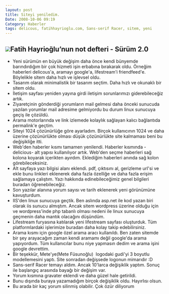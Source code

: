 ```yaml
---
layout: post
title: Siteyi yeniledim.
Date: 2008-10-06 09:19
Category: Haberler
tags: delicous, fatihhayrioglu.com, Sans-serif Racer, sitem, yeni
---
```


## ![][100]Fatih Hayrioğlu’nun not defteri - Sürüm 2.0

-   Yeni sürümün en büyük değişim daha önce kendi bünyemde barındırdığım
    bir çok hizmeti işin erbabına bırakarak oldu. Örneğim haberleri
    delicous'a, aramayı google'a, lifestream'i friendfeed'e. Böylelikle
    sitem daha hızlı ve işlevsel oldu.
-   Tasarım olarak minimalistik bir tasarım seçtim. Daha hızlı ve
    okunaklı bir sitem oldu.<span> </span>
-   İletişim sayfası yeniden yayına girdi iletişim sorunlarımızı
    giderebileceğiz artık.
-   Ziyaretçinin gönderdiği yorumların mail gelmesi daha önceki sunucuda
    yazılan yorumlar mail adresime gelmiyordu bu durum linux sunucuya
    geçiş ile çözüldü.
-   Arama motorlarında ve link izlemede kolaylık sağlayan kalıcı
    bağlantıda permalink'e geçtim.
-   Siteyi 1024 çözünürlüğe göre ayarladım. Birçok kullanıcının 1024 ve
    daha üzerine çözünürlükte olması düşük çözünürlükte site kalmaması
    beni bu değişikliğe itti.
-   Web'den haberler kısmı tamamen yenilendi. Haberler kısmında
    -delicious- alt yapısı kullanılıyor artık. Web'den seçme haberleri
    sağ kolona koyarak içerikten ayırdım. Eklediğim haberleri anında sağ
    kolon görebileceksiniz.   
-   Alt sayfaya yazı bilgisi alanı eklendi. pdf, çıktısını al, gerizleme
    url'si ve ekle bunu linkleri eklenerek daha fazla özelliğe ve daha
    fazla erişim sağlamaya çalıştım. Yazı hakkında edinebileceğimiz
    genel bilgileri buradan öğrenebileceğiz.
-   Son yazılar alanına yorum sayısı ve tarih eklenerek yeni görünümüne
    kavuşturdum.
-   IIS'den linux sunucuya geçtik. Ben aslında asp.net ile kod yazan
    biri olarak iis sunucu almıştım. Ancak sitem wordpress üzerine
    olduğu için ve wordpress'inde php tabanlı olması nedeni ile linux
    sunucuya geçmenin daha mantık olacağını düşündüm.
-   Lifestream furyasına katılarak yeni lifestream sayfası oluşturduk.
    Tüm platformlardaki işlerimize buradan daha kolay takip
    edebilirsiniz.
-   Arama kısmı için google özel arama aracı kullanıldı. Ben zaten
    sitemde bir şey arayacağım zaman kendi aramamı değil google'da arama
    yapıyordum. Tüm kullanıcılar bunu niye yapmasın dedim ve arama işini
    google devrettim.
-   Bir teşekkür, Mete'ye(Mete Füsunoğlu)  logodaki gudi'yi 3 boyutlu
    modellemesini yaptı. Site sonradan değişsede logonun mimarıdır :D
-   Sans-serif Racer temayı aldım. Ancak 10'larca değişiklik yaptım.
    Sonuç ile başlangıç arasında bayağı bir değişim var. 
-   Yorum kısmına gravater eklendi ve daha güzel hale getirildi.
-   Bunu dışında buraya yazamadığım birçok değişiklik oldu. Hayırlısı
    olsun.
-   Bu arada bir kaç yorum silinmiş olabilir. Çok özür diliyorum


  [100]: /images/yeni.gif
